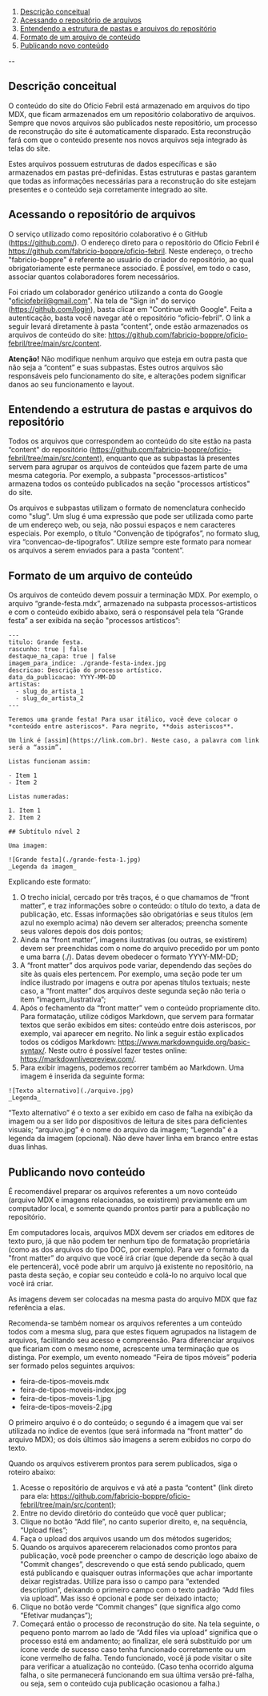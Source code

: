 1. [Descrição conceitual](#descricao-conceitual)
2. [Acessando o repositório de arquivos](#acessando-o-repositorio)
3. [Entendendo a estrutura de pastas e arquivos do repositório](#entendendo-a-estrutura)
4. [Formato de um arquivo de conteúdo](#formato-de-um-arquivo)
5. [Publicando novo conteúdo](#publicando-novo-conteudo)

--

## Descrição conceitual <a name="descricao-conceitual"></a>

O conteúdo do site do Ofício Febril está armazenado em arquivos do tipo MDX, que ficam armazenados em um repositório colaborativo de arquivos. Sempre que novos arquivos são publicados neste repositório, um processo de reconstrução do site é automaticamente disparado. Esta reconstrução fará com que o conteúdo presente nos novos arquivos seja integrado às telas do site.

Estes arquivos possuem estruturas de dados específicas e são armazenados em pastas pré-definidas. Estas estruturas e pastas garantem que todas as informações necessárias para a reconstrução do site estejam presentes e o conteúdo seja corretamente integrado ao site.

## Acessando o repositório de arquivos <a name="acessando-o-repositorio"></a>

O serviço utilizado como repositório colaborativo é o GitHub (https://github.com/). O endereço direto para o repositório do Ofício Febril é https://github.com/fabricio-boppre/oficio-febril. Neste endereço, o trecho "fabricio-boppre" é referente ao usuário do criador do repositório, ao qual obrigatoriamente este permanece associado. É possível, em todo o caso, associar quantos colaboradores forem necessários.

Foi criado um colaborador genérico utilizando a conta do Google "oficiofebril@gmail.com". Na tela de "Sign in" do serviço (https://github.com/login), basta clicar em "Continue with Google". Feita a autenticação, basta você navegar até o repositório “oficio-febril". O link a seguir levará diretamente à pasta “content”, onde estão armazenados os arquivos de conteúdo do site: https://github.com/fabricio-boppre/oficio-febril/tree/main/src/content.

**Atenção!** Não modifique nenhum arquivo que esteja em outra pasta que não seja a “content” e suas subpastas. Estes outros arquivos são responsáveis pelo funcionamento do site, e alterações podem significar danos ao seu funcionamento e layout.

## Entendendo a estrutura de pastas e arquivos do repositório <a name="entendendo-a-estrutura"></a>

Todos os arquivos que correspondem ao conteúdo do site estão na pasta “content" do repositório (https://github.com/fabricio-boppre/oficio-febril/tree/main/src/content), enquanto que as subpastas lá presentes servem para agrupar os arquivos de conteúdos que fazem parte de uma mesma categoria. Por exemplo, a subpasta "processos-artisticos" armazena todos os conteúdo publicados na seção "processos artísticos" do site.

Os arquivos e subpastas utilizam o formato de nomenclatura conhecido como "slug". Um slug é uma expressão que pode ser utilizada como parte de um endereço web, ou seja, não possui espaços e nem caracteres especiais. Por exemplo, o título “Convenção de tipógrafos”, no formato slug, vira “convencao-de-tipografos”. Utilize sempre este formato para nomear os arquivos a serem enviados para a pasta “content”.

## Formato de um arquivo de conteúdo <a name="formato-de-um-arquivo"></a>

Os arquivos de conteúdo devem possuir a terminação MDX. Por exemplo, o arquivo “grande-festa.mdx”, armazenado na subpasta processos-artisticos e com o conteúdo exibido abaixo, será o responsável pela tela “Grande festa” a ser exibida na seção "processos artísticos”:

```
---
titulo: Grande festa.
rascunho: true | false
destaque_na_capa: true | false
imagem_para_indice: ./grande-festa-index.jpg
descricao: Descrição do processo artístico.
data_da_publicacao: YYYY-MM-DD
artistas:
  - slug_do_artista_1
  - slug_do_artista_2
---

Teremos uma grande festa! Para usar itálico, você deve colocar o *conteúdo entre asteriscos*. Para negrito, **dois asteriscos**.

Um link é [assim](https://link.com.br). Neste caso, a palavra com link será a “assim”.

Listas funcionam assim:

- Item 1
- Item 2

Listas numeradas:

1. Item 1
2. Item 2

## Subtítulo nível 2

Uma imagem:

![Grande festa](./grande-festa-1.jpg)
_Legenda da imagem_
```

Explicando este formato:

1. O trecho inicial, cercado por três traços, é o que chamamos de “front matter”, e traz informações sobre o conteúdo: o título do texto, a data de publicação, etc. Essas informações são obrigatórias e seus títulos (em azul no exemplo acima) não devem ser alterados; preencha somente seus valores depois dos dois pontos;
2. Ainda na “front matter”, imagens ilustrativas (ou outras, se existirem) devem ser preenchidas com o nome do arquivo precedido por um ponto e uma barra (./). Datas devem obedecer o formato YYYY-MM-DD;
3. A “front matter” dos arquivos pode variar, dependendo das seções do site às quais eles pertencem. Por exemplo, uma seção pode ter um índice ilustrado por imagens e outra por apenas títulos textuais; neste caso, a “front matter” dos arquivos deste segunda seção não teria o item “imagem_ilustrativa”;
4. Após o fechamento da “front matter” vem o conteúdo propriamente dito. Para formatação, utilize códigos Markdown, que servem para formatar textos que serão exibidos em sites: conteúdo entre dois asteriscos, por exemplo, vai aparecer em negrito. No link a seguir estão explicados todos os códigos Markdown: https://www.markdownguide.org/basic-syntax/. Neste outro é possível fazer testes online: https://markdownlivepreview.com/.
5. Para exibir imagens, podemos recorrer também ao Markdown. Uma imagem é inserida da seguinte forma:

```
![Texto alternativo](./arquivo.jpg)
_Legenda_
```

“Texto alternativo” é o texto a ser exibido em caso de falha na exibição da imagem ou a ser lido por dispositivos de leitura de sites para deficientes visuais; “arquivo.jpg” é o nome do arquivo da imagem; “Legenda" é a legenda da imagem (opcional). Não deve haver linha em branco entre estas duas linhas.

## Publicando novo conteúdo <a name="publicando-novo-conteudo"></a>

É recomendável preparar os arquivos referentes a um novo conteúdo (arquivo MDX e imagens relacionadas, se existirem) previamente em um computador local, e somente quando prontos partir para a publicação no repositório.

Em computadores locais, arquivos MDX devem ser criados em editores de texto puro, já que não podem ter nenhum tipo de formatação proprietária (como as dos arquivos do tipo DOC, por exemplo). Para ver o formato da "front matter” do arquivo que você irá criar (que depende da seção à qual ele pertencerá), você pode abrir um arquivo já existente no repositório, na pasta desta seção, e copiar seu conteúdo e colá-lo no arquivo local que você irá criar.

As imagens devem ser colocadas na mesma pasta do arquivo MDX que faz referência a elas.

Recomenda-se também nomear os arquivos referentes a um conteúdo todos com a mesma slug, para que estes fiquem agrupados na listagem de arquivos, facilitando seu acesso e compreensão. Para diferenciar arquivos que ficariam com o mesmo nome, acrescente uma terminação que os distinga. Por exemplo, um evento nomeado “Feira de tipos móveis” poderia ser formado pelos seguintes arquivos:

- feira-de-tipos-moveis.mdx
- feira-de-tipos-moveis-index.jpg
- feira-de-tipos-moveis-1.jpg
- feira-de-tipos-moveis-2.jpg

O primeiro arquivo é o do conteúdo; o segundo é a imagem que vai ser utilizada no índice de eventos (que será informada na “front matter” do arquivo MDX); os dois últimos são imagens a serem exibidos no corpo do texto.

Quando os arquivos estiverem prontos para serem publicados, siga o roteiro abaixo:

1. Acesse o repositório de arquivos e vá até a pasta “content" (link direto para ela: https://github.com/fabricio-boppre/oficio-febril/tree/main/src/content);
2. Entre no devido diretório do conteúdo que você quer publicar;
3. Clique no botão “Add file”, no canto superior direito, e, na sequência, “Upload files”;
4. Faça o upload dos arquivos usando um dos métodos sugeridos;
5. Quando os arquivos aparecerem relacionados como prontos para publicação, você pode preencher o campo de descrição logo abaixo de "Commit changes”, descrevendo o que está sendo publicado, quem está publicando e quaisquer outras informações que achar importante deixar registradas. Utilize para isso o campo para “extended description”, deixando o primeiro campo com o texto padrão “Add files via upload”. Mas isso é opcional e pode ser deixado intacto;
6. Clique no botão verde “Commit changes” (que significa algo como “Efetivar mudanças”);
7. Começará então o processo de reconstrução do site. Na tela seguinte, o pequeno ponto marrom ao lado de “Add files via upload” significa que o processo está em andamento; ao finalizar, ele será substituído por um ícone verde de sucesso caso tenha funcionado corretamente ou um ícone vermelho de falha. Tendo funcionado, você já pode visitar o site para verificar a atualização no conteúdo. (Caso tenha ocorrido alguma falha, o site permanecerá funcionando em sua última versão pré-falha, ou seja, sem o conteúdo cuja publicação ocasionou a falha.)
